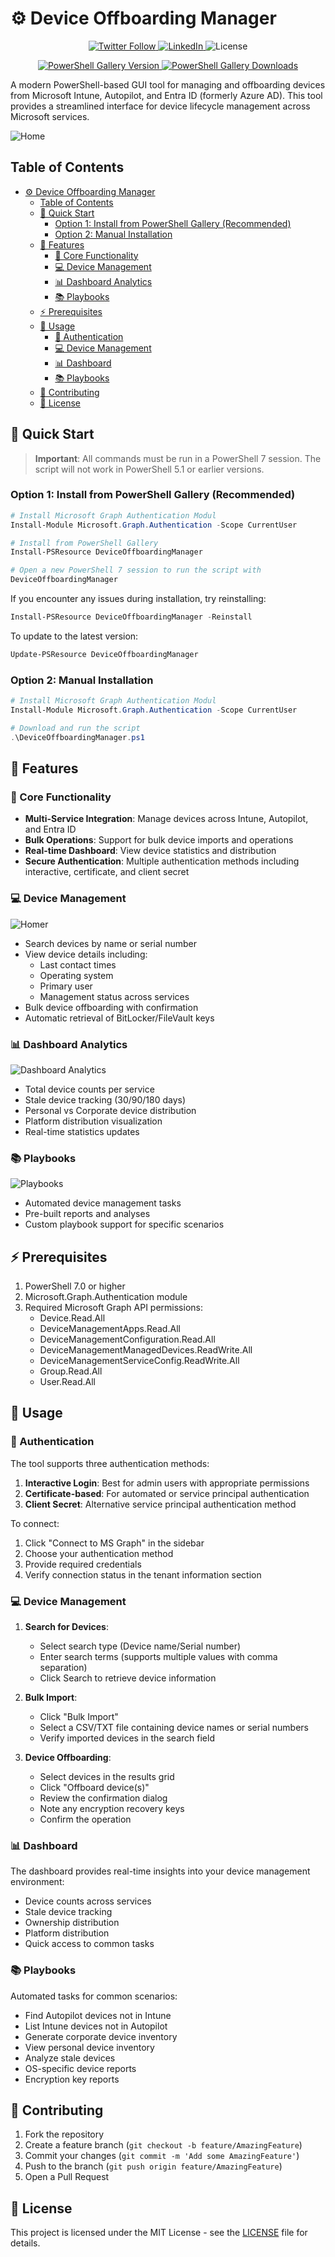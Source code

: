 # ⚙️ Device Offboarding Manager

<div align="center">
  <p>
    <a href="https://twitter.com/UgurKocDe">
      <img src="https://img.shields.io/badge/Follow-@UgurKocDe-1DA1F2?style=flat&logo=x&logoColor=white" alt="Twitter Follow"/>
    </a>
    <a href="https://www.linkedin.com/in/ugurkocde/">
      <img src="https://img.shields.io/badge/LinkedIn-Connect-0A66C2?style=flat&logo=linkedin" alt="LinkedIn"/>
    </a>
    <img src="https://img.shields.io/github/license/ugurkocde/IntuneAssignmentChecker?style=flat" alt="License"/>
  </p>
  <a href="https://www.powershellgallery.com/packages/IntuneAssignmentChecker">
      <img src="https://img.shields.io/powershellgallery/v/IntuneAssignmentChecker?style=flat&label=PSGallery%20Version" alt="PowerShell Gallery Version"/>
    </a>
    <a href="https://www.powershellgallery.com/packages/IntuneAssignmentChecker">
      <img src="https://img.shields.io/powershellgallery/dt/IntuneAssignmentChecker?style=flat&label=PSGallery%20Downloads&color=brightgreen" alt="PowerShell Gallery Downloads"/>
    </a>
</div>

A modern PowerShell-based GUI tool for managing and offboarding devices from Microsoft Intune, Autopilot, and Entra ID (formerly Azure AD). This tool provides a streamlined interface for device lifecycle management across Microsoft services.

![Home](media/home.png)

## Table of Contents

- [⚙️ Device Offboarding Manager](#️-device-offboarding-manager)
  - [Table of Contents](#table-of-contents)
  - [🚀 Quick Start](#-quick-start)
    - [Option 1: Install from PowerShell Gallery (Recommended)](#option-1-install-from-powershell-gallery-recommended)
    - [Option 2: Manual Installation](#option-2-manual-installation)
  - [🎯 Features](#-features)
    - [🔑 Core Functionality](#-core-functionality)
    - [💻 Device Management](#-device-management)
    - [📊 Dashboard Analytics](#-dashboard-analytics)
    - [📚 Playbooks](#-playbooks)
  - [⚡ Prerequisites](#-prerequisites)
  - [🔧 Usage](#-usage)
    - [🔐 Authentication](#-authentication)
    - [💻 Device Management](#-device-management-1)
    - [📊 Dashboard](#-dashboard)
    - [📚 Playbooks](#-playbooks-1)
  - [👥 Contributing](#-contributing)
  - [📄 License](#-license)

## 🚀 Quick Start

> **Important**: All commands must be run in a PowerShell 7 session. The script will not work in PowerShell 5.1 or earlier versions.

### Option 1: Install from PowerShell Gallery (Recommended)

```powershell
# Install Microsoft Graph Authentication Modul
Install-Module Microsoft.Graph.Authentication -Scope CurrentUser
```

```powershell
# Install from PowerShell Gallery
Install-PSResource DeviceOffboardingManager
```

```powershell
# Open a new PowerShell 7 session to run the script with
DeviceOffboardingManager
```

If you encounter any issues during installation, try reinstalling:

```powershell
Install-PSResource DeviceOffboardingManager -Reinstall
```

To update to the latest version:

```powershell
Update-PSResource DeviceOffboardingManager
```

### Option 2: Manual Installation

```powershell
# Install Microsoft Graph Authentication Modul
Install-Module Microsoft.Graph.Authentication -Scope CurrentUser

# Download and run the script
.\DeviceOffboardingManager.ps1
```

## 🎯 Features

### 🔑 Core Functionality

- **Multi-Service Integration**: Manage devices across Intune, Autopilot, and Entra ID
- **Bulk Operations**: Support for bulk device imports and operations
- **Real-time Dashboard**: View device statistics and distribution
- **Secure Authentication**: Multiple authentication methods including interactive, certificate, and client secret

### 💻 Device Management

![Homer](media/device_offboarding.png)

- Search devices by name or serial number
- View device details including:
  - Last contact times
  - Operating system
  - Primary user
  - Management status across services
- Bulk device offboarding with confirmation
- Automatic retrieval of BitLocker/FileVault keys

### 📊 Dashboard Analytics

![Dashboard Analytics](media/dashboard.png)

- Total device counts per service
- Stale device tracking (30/90/180 days)
- Personal vs Corporate device distribution
- Platform distribution visualization
- Real-time statistics updates

### 📚 Playbooks

![Playbooks](media/playbooks.png)

- Automated device management tasks
- Pre-built reports and analyses
- Custom playbook support for specific scenarios

## ⚡ Prerequisites

1. PowerShell 7.0 or higher
2. Microsoft.Graph.Authentication module
3. Required Microsoft Graph API permissions:
   - Device.Read.All
   - DeviceManagementApps.Read.All
   - DeviceManagementConfiguration.Read.All
   - DeviceManagementManagedDevices.ReadWrite.All
   - DeviceManagementServiceConfig.ReadWrite.All
   - Group.Read.All
   - User.Read.All

## 🔧 Usage

### 🔐 Authentication

The tool supports three authentication methods:

1. **Interactive Login**: Best for admin users with appropriate permissions
2. **Certificate-based**: For automated or service principal authentication
3. **Client Secret**: Alternative service principal authentication method

To connect:

1. Click "Connect to MS Graph" in the sidebar
2. Choose your authentication method
3. Provide required credentials
4. Verify connection status in the tenant information section

### 💻 Device Management

1. **Search for Devices**:

   - Select search type (Device name/Serial number)
   - Enter search terms (supports multiple values with comma separation)
   - Click Search to retrieve device information

2. **Bulk Import**:

   - Click "Bulk Import"
   - Select a CSV/TXT file containing device names or serial numbers
   - Verify imported devices in the search field

3. **Device Offboarding**:
   - Select devices in the results grid
   - Click "Offboard device(s)"
   - Review the confirmation dialog
   - Note any encryption recovery keys
   - Confirm the operation

### 📊 Dashboard

The dashboard provides real-time insights into your device management environment:

- Device counts across services
- Stale device tracking
- Ownership distribution
- Platform distribution
- Quick access to common tasks

### 📚 Playbooks

Automated tasks for common scenarios:

- Find Autopilot devices not in Intune
- List Intune devices not in Autopilot
- Generate corporate device inventory
- View personal device inventory
- Analyze stale devices
- OS-specific device reports
- Encryption key reports

## 👥 Contributing

1. Fork the repository
2. Create a feature branch (`git checkout -b feature/AmazingFeature`)
3. Commit your changes (`git commit -m 'Add some AmazingFeature'`)
4. Push to the branch (`git push origin feature/AmazingFeature`)
5. Open a Pull Request

## 📄 License

This project is licensed under the MIT License - see the [LICENSE](LICENSE) file for details.

